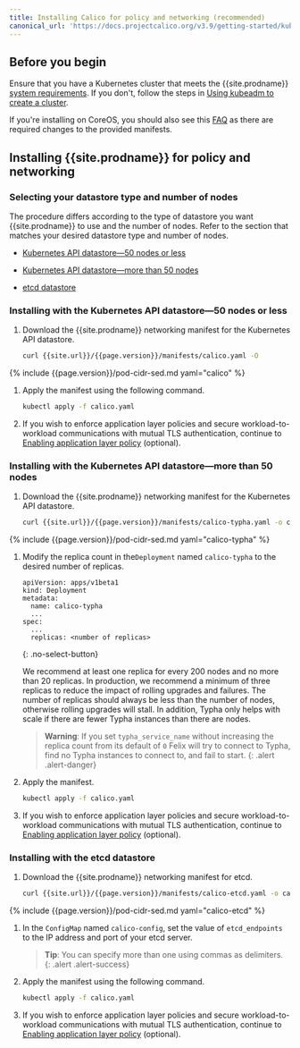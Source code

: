 ```yaml
---
title: Installing Calico for policy and networking (recommended)
canonical_url: 'https://docs.projectcalico.org/v3.9/getting-started/kubernetes/installation/calico'
---
```


## Before you begin

Ensure that you have a Kubernetes cluster that meets the
{{site.prodname}} [system requirements](../requirements). If you don't,
follow the steps in [Using kubeadm to create a cluster](http://kubernetes.io/docs/getting-started-guides/kubeadm/).

If you're installing on CoreOS, you should also see this [FAQ](../../../reference/faq#are-the-calico-manifests-compatible-with-coreos) as there are required changes to the provided manifests.

## Installing {{site.prodname}} for policy and networking

### Selecting your datastore type and number of nodes

The procedure differs according to the type of datastore you want {{site.prodname}}
to use and the number of nodes. Refer to the section that matches your desired
datastore type and number of nodes.

- [Kubernetes API datastore—50 nodes or less](#installing-with-the-kubernetes-api-datastore50-nodes-or-less)

- [Kubernetes API datastore—more than 50 nodes](#installing-with-the-kubernetes-api-datastoremore-than-50-nodes)

- [etcd datastore](#installing-with-the-etcd-datastore)

### Installing with the Kubernetes API datastore—50 nodes or less

1. Download the {{site.prodname}} networking manifest for the Kubernetes API datastore.

   ```bash
   curl {{site.url}}/{{page.version}}/manifests/calico.yaml -O
   ```

{% include {{page.version}}/pod-cidr-sed.md yaml="calico" %}

1. Apply the manifest using the following command.

   ```bash
   kubectl apply -f calico.yaml
   ```

1. If you wish to enforce application layer policies and secure workload-to-workload
   communications with mutual TLS authentication, continue to [Enabling application layer policy](app-layer-policy) (optional).

### Installing with the Kubernetes API datastore—more than 50 nodes

1. Download the {{site.prodname}} networking manifest for the Kubernetes API datastore.

   ```bash
   curl {{site.url}}/{{page.version}}/manifests/calico-typha.yaml -o calico.yaml
   ```

{% include {{page.version}}/pod-cidr-sed.md yaml="calico-typha" %}

1. Modify the replica count in the`Deployment` named `calico-typha`
   to the desired number of replicas.

   ```
   apiVersion: apps/v1beta1
   kind: Deployment
   metadata:
     name: calico-typha
     ...
   spec:
     ...
     replicas: <number of replicas>
   ```
   {: .no-select-button}

   We recommend at least one replica for every 200 nodes and no more than
   20 replicas. In production, we recommend a minimum of three replicas to reduce
   the impact of rolling upgrades and failures.  The number of replicas should
   always be less than the number of nodes, otherwise rolling upgrades will stall.
   In addition, Typha only helps with scale if there are fewer Typha instances than
   there are nodes.

   > **Warning**: If you set `typha_service_name` without increasing the replica
   > count from its default of `0` Felix will try to connect to Typha, find no
   > Typha instances to connect to, and fail to start.
   {: .alert .alert-danger}

1. Apply the manifest.

   ```bash
   kubectl apply -f calico.yaml
   ```

1. If you wish to enforce application layer policies and secure workload-to-workload
   communications with mutual TLS authentication, continue to [Enabling application layer policy](app-layer-policy) (optional).

### Installing with the etcd datastore

1. Download the {{site.prodname}} networking manifest for etcd.

   ```bash
   curl {{site.url}}/{{page.version}}/manifests/calico-etcd.yaml -o calico.yaml
   ```

{% include {{page.version}}/pod-cidr-sed.md yaml="calico-etcd" %}

1. In the `ConfigMap` named `calico-config`, set the value of
   `etcd_endpoints` to the IP address and port of your etcd server.

   > **Tip**: You can specify more than one using commas as delimiters.
   {: .alert .alert-success}

1. Apply the manifest using the following command.

   ```bash
   kubectl apply -f calico.yaml
   ```

1. If you wish to enforce application layer policies and secure workload-to-workload
   communications with mutual TLS authentication, continue to [Enabling application layer policy](app-layer-policy) (optional).
